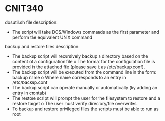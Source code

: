 # CNIT340

dosutil.sh file description: 
- The script will take DOS/Windows commands as the first parameter and perform the equivalent UNIX command
 
 backup and restore files description:
- The backup script will recursively backup a directory based on the content of a configuration file o The format for the configuration file is provided in the attached file (please save it as /etc/backup.conf).
- The backup script will be executed from the command line in the form: backup name o Where name corresponds to an entry in /etc/backup.conf
- The backup script can operate manually or automatically (by adding an entry in crontab)
- The restore script will prompt the user for the filesystem to restore and a restore target o The user must verify directory/file overwrites
- To backup and restore privileged files the scripts must be able to run as root
